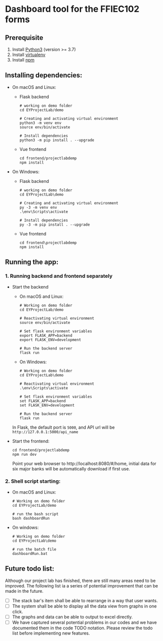 # Dashboard tool for the FFIEC102 forms

## Prerequisite
1. Install [Python3](https://www.python.org/downloads/) (version >= 3.7)
2. Install [virtualenv](https://virtualenv.pypa.io/en/latest/installation.html)
3. Install [npm](https://www.npmjs.com/get-npm)

## Installing dependencies:
* On macOS and Linux:
  * Flask backend
    ```Shell
    # working on demo folder
    cd EYProjectLab/demo
    
    # Creating and activating virtual environment
    python3 -m venv env
    source env/bin/activate
  
    # Install dependencies
    python3 -m pip install . --upgrade
    ```
  * Vue frontend
    ```Shell
    cd frontend/projectlabdemp
    npm install
    ```

* On Windows:
  * Flask backend
    ```Shell
    # working on demo folder
    cd EYProjectLab\demo
      
    # Creating and activating virtual environment
    py -3 -m venv env
    .\env\Scripts\activate
      
    # Install dependencies
    py -3 -m pip install . --upgrade
    ```
  * Vue frontend
    ```Shell
    cd frontend\projectlabdemp
    npm install
    ```

## Running the app:
### 1. Running backend and frontend separately
 * Start the backend
   * On macOS and Linux:
     ```Shell
     # Working on demo folder
     cd EYProjectLab/demo
          
     # Reactivating virtual environment
     source env/bin/activate
          
     # Set flask environment variables
     export FLASK_APP=backend
     export FLASK_ENV=development
          
     # Run the backend server
     flask run
     ```
   * On Windows:
     ```Shell
     # Working on demo folder
     cd EYProjectLab\demo
      
     # Reactivating virtual environment
     .\env\Scripts\activate
      
     # Set flask environment variables
     set FLASK_APP=backend
     set FLASK_ENV=development
      
     # Run the backend server
     flask run
     ```
   
   In Flask, the default port is `5000`, and API url will be `http://127.0.0.1:5000/api_name`
    
 * Start the frontend:
   ```Shell
   cd frontend/projectlabdemp
   npm run dev
   ```
   Point your web browser to http://localhost:8080/#/home, initial data for six major banks will be automatically download if first use.
### 2. Shell script starting:
 * On macOS and Linux:
   ```Shell
   # Working on demo folder
   cd EYProjectLab/demo
      
   # run the bash script
   bash dashboardRun
   ```
 * On windows:
   ```Shell
   # Working on demo folder
   cd EYProjectLab\demo
      
   # run the batch file
   dashboardRun.bat
   ```  
## Future todo list:
Although our project lab has finished, there are still many areas need to be improved. The following list ia a series of potential improvement that can be made in the future.

- [ ] The stack bar's item shall be able to rearrange in a way that user wants.
- [ ] The system shall be able to display all the data view from graphs in one click.
- [ ] The graphs and data can be able to output to excel directly.
- [ ] We have captured several potential problems in our codes and we have documented them in the code TODO notation. Please review the todo list before implementing new features.
